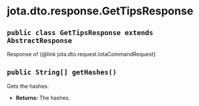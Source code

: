 # jota.dto.response.GetTipsResponse

## `public class GetTipsResponse extends AbstractResponse`

Response of {@link jota.dto.request.IotaCommandRequest}

## `public String[] getHashes()`

Gets the hashes.

 * **Returns:** The hashes.
